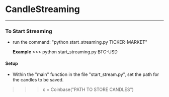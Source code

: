# CandleStreaming

---

### To Start Streaming

- run the command: "python start_streaming.py TICKER-MARKET"

  **Example** >>> python start_streaming.py BTC-USD

#### Setup

- Within the "main" function in the file "start_stream.py", set the path for the candles to be saved.

> > > c = Coinbase("PATH TO STORE CANDLES")

